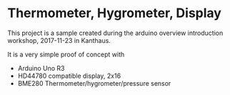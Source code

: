 # Thermometer, Hygrometer, Display

This project is a sample created during the arduino overview introduction workshop, 2017-11-23 in Kanthaus.

It is a very simple proof of concept with

* Arduino Uno R3
* HD44780 compatible display, 2x16
* BME280 Thermometer/hygrometer/pressure sensor
